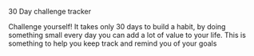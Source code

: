 30 Day challenge tracker

Challenge yourself! It takes only 30 days to build a habit, by doing something small every day you can add a lot of value to your life. This is something to help you keep track and remind you of your goals
